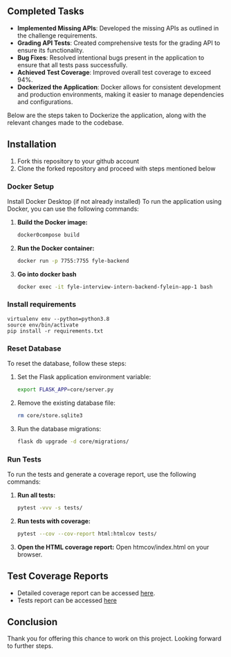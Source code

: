 

## Completed Tasks

- **Implemented Missing APIs**: Developed the missing APIs as outlined in the challenge requirements.
- **Grading API Tests**: Created comprehensive tests for the grading API to ensure its functionality.
- **Bug Fixes**: Resolved intentional bugs present in the application to ensure that all tests pass successfully.
- **Achieved Test Coverage**: Improved overall test coverage to exceed 94%.
- **Dockerized the Application**: Docker allows for consistent development and production environments, making it easier to manage dependencies and configurations. 

Below are the steps taken to Dockerize the application, along with the relevant changes made to the codebase.

## Installation

1. Fork this repository to your github account
2. Clone the forked repository and proceed with steps mentioned below

### Docker Setup
Install Docker Desktop (if not already installed)
To run the application using Docker, you can use the following commands:

1. **Build the Docker image:**
    ```bash
    docker0compose build
    ```

2. **Run the Docker container:**
    ```bash
    docker run -p 7755:7755 fyle-backend
    ```
3. **Go into docker bash**
    ```bash
    docker exec -it fyle-interview-intern-backend-fylein-app-1 bash
    ```

### Install requirements

```
virtualenv env --python=python3.8
source env/bin/activate
pip install -r requirements.txt
```

### Reset Database

To reset the database, follow these steps:

1. Set the Flask application environment variable:
    ```bash
    export FLASK_APP=core/server.py
    ```

2. Remove the existing database file:
    ```bash
    rm core/store.sqlite3
    ```

3. Run the database migrations:
    ```bash
    flask db upgrade -d core/migrations/
    ```

### Run Tests

To run the tests and generate a coverage report, use the following commands:

1. **Run all tests:**
    ```bash
    pytest -vvv -s tests/
    ```

2. **Run tests with coverage:**
    ```bash
    pytest --cov --cov-report html:htmlcov tests/ 

    ```

3. **Open the HTML coverage report:**
    Open htmcov/index.html on your browser.

## Test Coverage Reports

- Detailed coverage report can be accessed [here](coverage.html).
- Tests report can be accessed [here](tests.jpg)

## Conclusion

Thank you for offering this chance to work on this project. Looking forward to further steps.